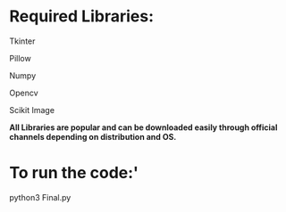 # Required Libraries: 


Tkinter


Pillow


Numpy


Opencv


Scikit Image


**All Libraries are popular and can be downloaded easily through official channels depending on distribution and OS.**


# To run the code:'


python3 Final.py
